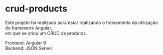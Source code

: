 # crud-products

Este projeto foi realizado para estar realizando o treinamento da utilização do framework Angular,<br/> em que se criou um CRUD de produtos.

Frontend: Angular 9<br/>
Backend: JSON Server
